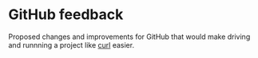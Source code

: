 # GitHub feedback

Proposed changes and improvements for GitHub that would make driving and
runnning a project like [curl](/curl/curl) easier.
